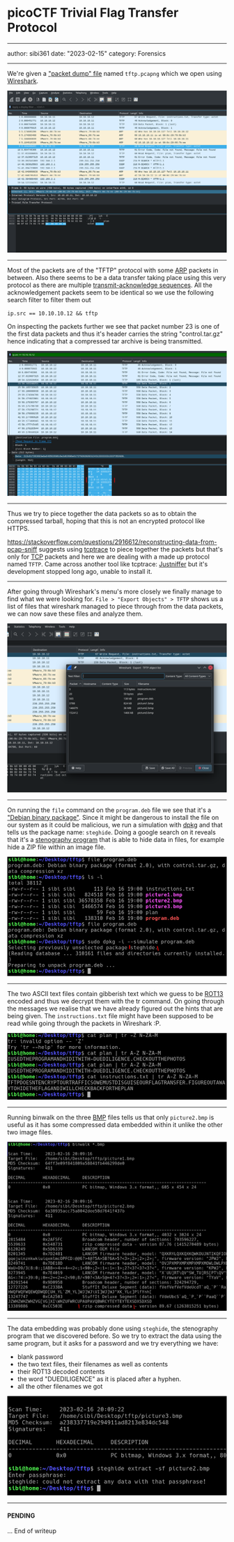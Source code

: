 # picoCTF Trivial Flag Transfer Protocol

---

author: sibi361
date: "2023-02-15"
category: Forensics

---

We're given a ["packet dump" file](https://wiki.wireshark.org/Development/PcapNg) named `tftp.pcapng` which we open using [Wireshark](https://en.wikipedia.org/wiki/Wireshark).

![Wireshark Opened](images/opened_in_wireshark.png)

---

Most of the packets are of the "TFTP" protocol with some [ARP](https://en.wikipedia.org/wiki/Address_Resolution_Protocol) packets in between. Also there seems to be a data transfer taking place using this very protocol as there are multiple [transmit-acknowledge sequences](https://en.wikipedia.org/wiki/Transmission_Control_Protocol#Connection_establishment). All the acknowledgement packets seem to be identical so we use the following search filter to filter them out

```
ip.src == 10.10.10.12 && tftp
```

On inspecting the packets further we see that packet number 23 is one of the first data packets and thus it's header carries the string "control.tar.gz" hence indicating that a compressed tar archive is being transmitted.

![possible_targz](images/possible_targz.png)

---

Thus we try to piece together the data packets so as to obtain the compressed tarball, hoping that this is not an encrypted protocol like HTTPS.

https://stackoverflow.com/questions/2916612/reconstructing-data-from-pcap-sniff suggests using [tcptrace](https://web.archive.org/web/20221201043700/http://tcptrace.org/) to piece together the packets but that's only for [TCP](https://en.wikipedia.org/wiki/Transmission_Control_Protocol) packets and here we are dealing with a made up protocol named `TFTP`.
Came across another tool like tcptrace: [Justniffer](https://onotelli.github.io/justniffer/) but it's development stopped long ago, unable to install it.

---

After going through Wireshark's menu's more closely we finally manage to find what we were looking for. `File > "Export Objects" > TFTP` shows us a list of files that wireshark managed to piece through from the data packets, we can now save these files and analyze them.

![wireshark_export_objects_saved_the_day.png](images/wireshark_export_objects_saved_the_day.png)

---

On running the `file` command on the `program.deb` file we see that it's a ["Debian binary package"](<https://en.wikipedia.org/wiki/Deb_(file_format)>). Since it might be dangerous to install the file on our system as it could be malicious, we run a simulation with [dpkg](https://en.wikipedia.org/wiki/Dpkg) and that tells us the package name: `steghide`. Doing a google search on it reveals that it's a [stenography program](https://steghide.sourceforge.net/) that is able to hide data in files, for example hide a ZIP file within an image file.

![steghide.png](images/steghide.png)

---

The two ASCII text files contain gibberish text which we guess to be [ROT13](https://en.wikipedia.org/wiki/ROT13) encoded and thus we decrypt them with the tr command. On going through the messages we realise that we have already figured out the hints that are being given. The `instructions.txt` file might have been supposed to be read while going through the packets in Wireshark :P.

![tr_decrypt.png](images/tr_decrypt.png)

---

Running binwalk on the three [BMP](https://en.wikipedia.org/wiki/BMP_file_format) files tells us that only `picture2.bmp` is useful as it has some compressed data embedded within it unlike the other two image files.

![picture2.png](images/picture2.png)

---

The data embedding was probably done using `steghide`, the stenography program that we discovered before. So we try to extract the data using the same program, but it asks for a password and we try everything we have:

- blank password
- the two text files, their filenames as well as contents
- their ROT13 decoded contents
- the word "DUEDILIGENCE" as it is placed after a hyphen.
- all the other filenames we got

![extraction_failed.png](images/extraction_failed.png)

---

#### PENDING

...
End of writeup
